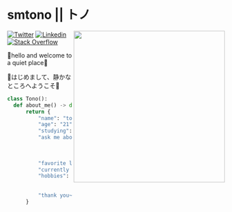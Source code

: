 # smtono || トノ

<img src="https://media.discordapp.net/attachments/864677184950239263/1022400471572426782/self-portrait.png" width="350" align="right"/>

[![Twitter](https://img.shields.io/badge/-Twitter-222222?style=flat-square&logo=twitter&logoColor=white&link=https://twitter.com/tonofthornz)](https://twitter.com/tonofthornz)
[![Linkedin](https://img.shields.io/badge/-LinkedIn-222222?style=flat-square&logo=Linkedin&logoColor=white&link=https://www.linkedin.com/in/smtono/)](https://www.linkedin.com/in/smtono/)
[![Stack Overflow](https://img.shields.io/badge/-Stack%20Overflow-222222?style=flat-square&logo=stack-overflow&logoColor=white&link=https://stackoverflow.com/users/20180090/tonofthorns)](https://stackoverflow.com/users/20180090/tonofthorns)

🌸hello and welcome to a quiet place🌸

🌸はじめまして、静かなところへようこそ🌸

```python
class Tono():
  def about_me() -> dict:
      return {
          "name": "tono",
          "age": "21",
          "studying": "computer science and mathematics",
          "ask me about": ["data science", 
                          "nlp", "ml", 
                          "illustration", "animation", 
                          "game design", "language learning"],
          "favorite languages": ["python", "java", "C++"],
          "currently learning": ["kotlin", "rust", "godot"],
          "hobbies": ["coding", "cooking", 
                      "illustrating", "animating", 
                      "learning Japanese!", "日本語で話す！"],
          "thank you~!": "for reading~!"
      }
```
